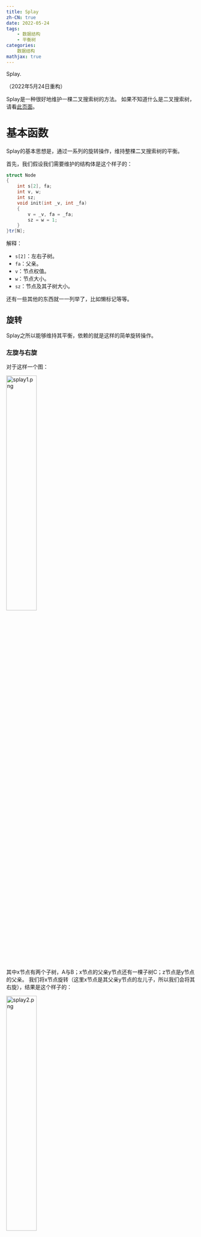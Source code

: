 ```yaml
---
title: Splay
zh-CN: true
date: 2022-05-24
tags:
	- 数据结构
	- 平衡树
categories: 
	数据结构
mathjax: true
---
```


Splay.

<!--more-->
（2022年5月24日重构）

Splay是一种很好地维护一棵二叉搜索树的方法。
如果不知道什么是二叉搜索树，请看[此页面](https://oi-wiki.org/ds/bst/)。

# 基本函数

Splay的基本思想是，通过一系列的旋转操作，维持整棵二叉搜索树的平衡。

首先，我们假设我们需要维护的结构体是这个样子的：

``` cpp
struct Node
{
	int s[2], fa;
	int v, w;
	int sz;
	void init(int _v, int _fa)
	{
		v = _v, fa = _fa;
		sz = w = 1;
	}
}tr[N];
```

解释：

- `s[2]`：左右子树。
- `fa`：父亲。
- `v`：节点权值。
- `w`：节点大小。
- `sz`：节点及其子树大小。

还有一些其他的东西就一一列举了，比如懒标记等等。

## 旋转

Splay之所以能够维持其平衡，依赖的就是这样的简单旋转操作。

### 左旋与右旋

对于这样一个图：

<img src="https://s2.loli.net/2022/01/07/i8JVbaGELdNQOAx.png" alt="splay1.png" width="40%" />

其中x节点有两个子树，A与B；x节点的父亲y节点还有一棵子树C；z节点是y节点的父亲。
我们将x节点旋转（这里x节点是其父亲y节点的左儿子，所以我们会将其右旋），结果是这个样子的：

<img src="https://s2.loli.net/2022/01/07/hlkn8QXvHYgCtyr.png" alt="splay2.png" width="40%" />

当然，如果我们把x旋转回去的话，那就是左旋操作了。

总体来看是这个样子：

<img src="https://s2.loli.net/2022/05/24/WQhxLqiVDOIzrmc.png" alt="splay3.png" width="80%" />

在进行旋转操作时，我们需要保持其中序遍历序列不变。

在刚刚的右旋操作中，我们来分析一下我们需要改变的边：

<img src="https://s2.loli.net/2022/03/23/uqVYj9LzJvDKZMn.png" alt="splay4.png" width="40%" />

就是这三条标红的边。

那么对于这三条边，我们分别进行重构操作。

代码如下：

``` cpp
int k = tr[y].s[1] == x;//x是y的哪个儿子
tr[z].s[tr[z].s[1] == y] = x, tr[x].fa = z;//重构z-x边
tr[y].s[k] = tr[x].s[k ^ 1], tr[tr[x].s[k ^ 1]].fa = y;//重构y-B边
tr[x].s[k ^ 1] = y, tr[y].fa = x;//重构x-y边
```

旋转完成之后，因为我们改变了树的结构，所以我们需要重新计算x和y的大小，有时候还有需要维护的其他信息。
注意这里需要先维护较低的y，再维护较高的x。

所以总的函数是这个样子的：

``` cpp
void pushup(int p)
{
	tr[p].sz = tr[p].w;
	if(tr[p].s[0])tr[p].sz += tr[tr[p].s[0]].sz;
	if(tr[p].s[1])tr[p].sz += tr[tr[p].s[1]].sz;
}
void rotate(int x)
{
	int y = tr[x].fa, z = tr[y].fa;
	int k = tr[y].s[1] == x;
	tr[z].s[tr[z].s[1] == y] = x, tr[x].fa = z;
	tr[y].s[k] = tr[x].s[k ^ 1], tr[tr[x].s[k ^ 1]].fa = y;
	tr[x].s[k ^ 1] = y, tr[y].fa = x;
	pushup(y), pushup(x);
}
```

## 核心函数

我们在向splay中插入一个数之后，会强制将其旋转到根。
而在刚才的示例中，我们看到了，我们将x右旋之后，x就向上走了一点。
而经过不断的旋转，我们就可以让x节点走到根。

当然，我们也不是随便瞎转，因为旋转操作也是需要复杂度的。
而我们的最后目标是使之均摊之后达到尽量小的复杂度。
引用闫学灿的一句话：
> “如果我们瞎转的话，就达不到$O(\log n)$的复杂度了。”

所以我们要根据x所处的位置来制定不同的旋转方案。

首先，我们对于x可能出现的几种情况分析一下：

0. x就是目标节点。
那么就不用转了。

1. x是目标节点的子节点。
那我们直接转一下x就可以了。

对于x的父亲也不是目标节点的情况，我们也分两种情况讨论。

2. x的父亲也不是目标节点，且x与其父亲的所在子树类型相同。
可以理解为x，x的父亲和x的父亲的父亲三个节点在一条直线上。
这样的话，我们就先旋转x的父节点，再旋转x。

3. x的父亲也不是目标节点，且x与其父亲的所在子树类型不同。
可以理解为x，x的父亲和x的父亲的父亲三个节点的连线是一条折线。
这样的话，我们旋转两次x。

这样不断判断，直到x到达目标节点。

同时我们需要注意，因为我们根节点是随着我们的不断旋转而不断变化的，所以我们需要即使更新根节点的信息。

代码如下：

``` cpp
void splay(int x, int k)
{
	while(tr[x].fa != k)
	{
		int y = tr[x].fa, z = tr[y].fa;
		if(z != k)
		{
			if((tr[y].s[1] == x) ^ (tr[z].s[1] == y))
				rotate(x);
			else
				rotate(y);
		}
		rotate(x);
	}
	if(!k) rt = x;
}
```

# 其他操作

我们假设我们需要维护的是一棵可重序列的二叉搜索树。

## 插入

Splay的插入操作是比较复杂的。
假设我们需要向树中插入一个元素 $k$，那么我们分下列几种情况讨论：

- 如果树是空的，那就直接插入根节点。
- 如果当前节点的权值等于 $k$，那就增加当前节点的大小，并更新其与其父亲的信息。
- 否则就按照二叉搜索树的性质继续向下面的节点查找。

最后不要忘记将节点旋转到根。

``` cpp
void insert(int k)
{
	if(!rt)
	{
		tr[++idx].init(k, 0);
		rt = idx;
		return;
	}
	int p = rt, fa = 0;
	while(true)
	{
		if(tr[p].v == k)
		{
			tr[p].w++;
			pushup(p), pushup(fa);
			splay(p, 0);
			break;
		}
		fa = p;
		p = tr[p].s[tr[p].v < k];
		if(!p)
		{
			tr[++idx].init(k, fa);
			tr[fa].s[tr[fa].v < k] = idx;
			pushup(fa);
			splay(idx, 0);
			break;
		}
	}
}
```

## 删除

Splay不使用惰性删除，其删除操作也是比较复杂的。
假设我们想要删除节点 $x$。

首先，我们将 $x$ 旋转到根。

然后我们分类讨论：

- 如果 $x$ 的大小不为1，那就减少其大小。
- 否则直接合并其两棵子树。

合并两棵树的操作很简单。如果我们假设需要合并的两棵树 $x$ 和 $y$ 中，$x$ 的最大值大于 $y$ 的话，只需要将的 $x$ 的最大值旋转到根，同时将 $y$ 设置为其根节点的右子树即可。

``` cpp
void loschn(int k)
{
	get_rk(k);
	if(tr[rt].w > 1)//节点内部包含多个相同元素
	{
		tr[rt].w--;
		pushup(rt);
		return;
	}
	if(!tr[rt].s[0] && !tr[rt].s[1])//全树上下只剩这一个点了！
	{
		tr[rt].clear();
		rt = 0;
		return;
	}
	if(!tr[rt].s[0])//没有左子树，这个点是整棵树最小的点了
	{
		int p = rt;
		rt = tr[rt].s[1];
		tr[rt].fa = 0;
		tr[p].clear();
		return;
	}
	if(!tr[rt].s[1])//没有右子树，这个点是整棵树最大的点了
	{
		int p = rt;
		rt = tr[rt].s[0];
		tr[rt].fa = 0;
		tr[p].clear();
		return;
	}
	//一般情况
	int p = rt, x = precrs();
	tr[tr[p].s[1]].fa = x;
	tr[x].s[1] = tr[p].s[1];
	tr[p].clear();
	pushup(rt);
}
```

## 查询k的排名

``` cpp
int get_rk(int k)
{
	int res = 0, p = rt;
	while(true)
	{
		if(k < tr[p].v)//在左子树中
		{
			p = tr[p].s[0];
		}
		else
		{
			if(tr[p].s[0])res += tr[tr[p].s[0]].sz;
			if(k == tr[p].v)//就是这个点了！
			{
				splay(p, 0);
				return res + 1;
			}
			//搜索右子树
			res += tr[p].w;
			p = tr[p].s[1];
		}
	}
	return -1;
}
```

## 查询排名为k的数

``` cpp
int get_k(int k)
{
	int p = rt;
	while(true)
	{
		if(tr[tr[p].s[0]].sz >= k)//在左子树中
		{
			p = tr[p].s[0];
		}
		else
		{
			k -= tr[p].w;
			if(tr[p].s[0])k -= tr[tr[p].s[0]].sz;
			if(k <= 0)//就是这个点了！
			{
				splay(p, 0);
				return tr[p].v;
			}
			//搜索右子树
			p = tr[p].s[1];
		}
	}
	return -1;
}
```

## 查询k的前驱或后继

前驱定义为小于这个数的最大数，后继定义为大于这个数的最小数。

我们的思路是，先将其插入进去，这样它就会到根节点；然后查询其左子树内的最大值或右子树内的最小值即可。

``` cpp
int precsr()
{
	int p = tr[rt].s[0];
	if(!p)return p;
	while(tr[p].s[1])p = tr[p].s[1];
	splay(p, 0);
	return p;
}
int succsr()
{
	int p = tr[rt].s[1];
	if(!p)return p;
	while(tr[p].s[0])p = tr[p].s[0];
	splay(p, 0);
	return p;
}
```

# 例题

## 维护可重有序序列

洛谷[板子题](https://www.luogu.com.cn/problem/P3369)，要求我们支持维护一个有序序列，并支持上面讲的六种操作。

{% note success 示例代码 %}
``` cpp
#include<bits/stdc++.h>
using namespace std;
#define ll long long
const int N = 100010;
struct Node
{
	int s[2], fa;
	int v, w;
	int sz;
	void init(int _v, int _fa)
	{
		v = _v, fa = _fa;
		sz = w = 1;
	}
	void clear()
	{
		s[0] = s[1] = 0;
		fa = 0;
		v = w = 0;
		sz = 0;
	}
}tr[N];
int rt, idx;
void pushup(int p)
{
	tr[p].sz = tr[p].w;
	if(tr[p].s[0])tr[p].sz += tr[tr[p].s[0]].sz;
	if(tr[p].s[1])tr[p].sz += tr[tr[p].s[1]].sz;
}
void rotate(int x)
{
	int y = tr[x].fa, z = tr[y].fa;
	int k = tr[y].s[1] == x;
	tr[z].s[tr[z].s[1] == y] = x, tr[x].fa = z;
	tr[y].s[k] = tr[x].s[k ^ 1], tr[tr[x].s[k ^ 1]].fa = y;
	tr[x].s[k ^ 1] = y, tr[y].fa = x;
	pushup(y), pushup(x);
}
void splay(int x, int k)
{
	while(tr[x].fa != k)
	{
		int y = tr[x].fa, z = tr[y].fa;
		if(z != k)
		{
			if((tr[y].s[1] == x) ^ (tr[z].s[1] == y))
				rotate(x);
			else
				rotate(y);
		}
		rotate(x);
	}
	if(!k) rt = x;
}
void insert(int k)
{
	if(!rt)
	{
		tr[++idx].init(k, 0);
		rt = idx;
		return;
	}
	int p = rt, fa = 0;
	while(true)
	{
		if(tr[p].v == k)
		{
			tr[p].w++;
			pushup(p), pushup(fa);
			splay(p, 0);
			break;
		}
		fa = p;
		p = tr[p].s[tr[p].v < k];
		if(!p)
		{
			tr[++idx].init(k, fa);
			tr[fa].s[tr[fa].v < k] = idx;
			pushup(fa);
			splay(idx, 0);
			break;
		}
	}
}
int get_rk(int k)
{
	int res = 0, p = rt;
	while(true)
	{
		if(k < tr[p].v)
		{
			p = tr[p].s[0];
		}
		else
		{
			if(tr[p].s[0])res += tr[tr[p].s[0]].sz;
			if(k == tr[p].v)
			{
				splay(p, 0);
				return res + 1;
			}
			res += tr[p].w;
			p = tr[p].s[1];
		}
	}
}
int get_k(int k)
{
	int p = rt;
	while(true)
	{
		if(tr[tr[p].s[0]].sz >= k && tr[p].s[0])
		{
			p = tr[p].s[0];
		}
		else
		{
			k -= tr[p].w;
			if(tr[p].s[0])k -= tr[tr[p].s[0]].sz;
			if(k <= 0)
			{
				splay(p, 0);
				return tr[p].v;
			}
			p = tr[p].s[1];
		}
	}
}
int precsr()
{
	int p = tr[rt].s[0];
	if(!p)return p;
	while(tr[p].s[1])p = tr[p].s[1];
	splay(p, 0);
	return p;
}
int succsr()
{
	int p = tr[rt].s[1];
	if(!p)return p;
	while(tr[p].s[0])p = tr[p].s[0];
	splay(p, 0);
	return p;
}
void loschn(int k)
{
	get_rk(k);
	if(tr[rt].w > 1)
	{
		tr[rt].w--;
		pushup(rt);
		return;
	}
	if(!tr[rt].s[0] && !tr[rt].s[1])
	{
		tr[rt].clear();
		rt = 0;
		return;
	}
	if(!tr[rt].s[0])
	{
		int p = rt;
		rt = tr[rt].s[1];
		tr[rt].fa = 0;
		tr[p].clear();
		return;
	}
	if(!tr[rt].s[1])
	{
		int p = rt;
		rt = tr[rt].s[0];
		tr[rt].fa = 0;
		tr[p].clear();
		return;
	}
	int p = rt;
	int x = precsr();
	tr[tr[p].s[1]].fa = x;
	tr[x].s[1] = tr[p].s[1];
	tr[p].clear();
	pushup(rt);
}
int main()
{
	int n;
	scanf("%d", &n);
	for(int i = 1; i <= n; i++)
	{
		int op, x;
		scanf("%d%d", &op, &x);
		if(op == 1)
			insert(x);
		else if(op == 2)
			loschn(x);
		else if(op == 3)
			printf("%d\n", get_rk(x));
		else if(op == 4)
			printf("%d\n", get_k(x));
		else if(op == 5)
			insert(x), printf("%d\n", tr[precsr()].v), loschn(x);
		else if(op == 6)
			insert(x), printf("%d\n", tr[succsr()].v), loschn(x);
	}
	return 0;
}
```
{% endnote %}

## 维护不可重序列，支持区间翻转

给个洛谷[板子题](https://www.luogu.com.cn/problem/P3391)的代码:

它这里面要求区间翻转，那么我们在进行每一次旋转操作时，我们首先将左边界的前驱旋转至根节点，接着再把右边界的后继旋转至根节点的下面，此时右边界的后继的左子树就是我们所要翻转的区间了。
我们顺便增加一个`flag`标记，用来标记翻转次数。

{% note success 示例代码 %}
``` cpp
#include<bits/stdc++.h>
using namespace std;
#define ll long long
const int N = 100010;
int n, m;
struct Node
{
	int s[2], fa;
	int v;
	int sz, flag;
	void init(int _v, int _fa)
	{
		v = _v, fa = _fa;
		sz = 1;
	}
}tr[N];
int rt, idx;
void pushup(int x)
{
	tr[x].sz = tr[tr[x].s[0]].sz + tr[tr[x].s[1]].sz + 1;
}
void pushdown(int x)
{
	if(tr[x].flag)
	{
		swap(tr[x].s[0], tr[x].s[1]);
		tr[tr[x].s[0]].flag ^= 1;
		tr[tr[x].s[1]].flag ^= 1;
		tr[x].flag = 0;
	}
}
void rotate(int x)
{
	int y = tr[x].fa, z = tr[y].fa;
	int k = tr[y].s[1] == x;
	tr[z].s[tr[z].s[1] == y] = x, tr[x].fa = z;
	tr[y].s[k] = tr[x].s[k ^ 1], tr[tr[x].s[k ^ 1]].fa = y;
	tr[x].s[k ^ 1] = y, tr[y].fa = x;
	pushup(y), pushup(x);
}
void splay(int x, int k)
{
	while(tr[x].fa != k)
	{
		int y = tr[x].fa, z = tr[y].fa;
		if(z != k)
		{
			if((tr[y].s[1] == x) ^ (tr[z].s[1] == y))
				rotate(x);
			else
				rotate(y);
		}
		rotate(x);
	}
	if(!k) rt = x;
}
void insert(int v)
{
	int p = rt, fa = 0;
	while(p) fa = p, p = tr[p].s[v > tr[p].v];
	p = ++idx;
	if(fa) tr[fa].s[v > tr[fa].v] = p;
	tr[p].init(v, fa);
	splay(p, 0);
}
int get_k(int k)
{
	int p = rt;
	while(true)
	{
		pushdown(p);
		if(tr[tr[p].s[0]].sz >= k)
		{
			p = tr[p].s[0];
		}
		else if(tr[tr[p].s[0]].sz + 1 == k)
		{
			return p;
		}
		else
		{
			k -= tr[tr[p].s[0]].sz + 1;
			p = tr[p].s[1];
		}
	}
	return -1;
}
void output(int p)
{
	pushdown(p);
	if(tr[p].s[0]) output(tr[p].s[0]);
	if(tr[p].v >= 1 && tr[p].v <= n) printf("%d ", tr[p].v);
	if(tr[p].s[1]) output(tr[p].s[1]);
}
int main()
{
	scanf("%d%d", &n, &m);
	for(int i = 0; i <= n + 1; i++) insert(i);
	while(m--)
	{
		int l, r;
		scanf("%d%d", &l, &r);
		l = get_k(l), r = get_k(r + 2);
		splay(l, 0), splay(r, l);
		tr[tr[r].s[0]].flag ^= 1;
	}
	output(rt);
	return 0;
}
```
{% endnote %}
